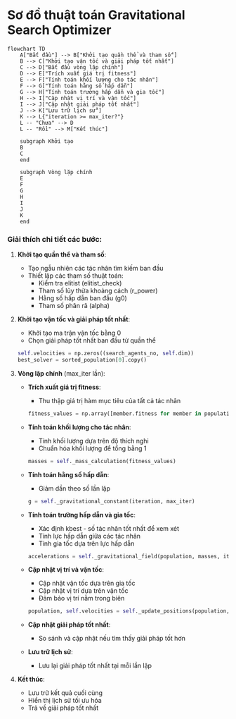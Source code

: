 # Sơ đồ thuật toán Gravitational Search Optimizer

```mermaid
flowchart TD
    A["Bắt đầu"] --> B["Khởi tạo quần thể và tham số"]
    B --> C["Khởi tạo vận tốc và giải pháp tốt nhất"]
    C --> D["Bắt đầu vòng lặp chính"]
    D --> E["Trích xuất giá trị fitness"]
    E --> F["Tính toán khối lượng cho tác nhân"]
    F --> G["Tính toán hằng số hấp dẫn"]
    G --> H["Tính toán trường hấp dẫn và gia tốc"]
    H --> I["Cập nhật vị trí và vận tốc"]
    I --> J["Cập nhật giải pháp tốt nhất"]
    J --> K["Lưu trữ lịch sử"]
    K --> L{"iteration >= max_iter?"}
    L -- "Chưa" --> D
    L -- "Rồi" --> M["Kết thúc"]
    
    subgraph Khởi tạo
    B
    C
    end
    
    subgraph Vòng lặp chính
    E
    F
    G
    H
    I
    J
    K
    end
```

### Giải thích chi tiết các bước:

1. **Khởi tạo quần thể và tham số**:
   - Tạo ngẫu nhiên các tác nhân tìm kiếm ban đầu
   - Thiết lập các tham số thuật toán:
     * Kiểm tra elitist (elitist_check)
     * Tham số lũy thừa khoảng cách (r_power)
     * Hằng số hấp dẫn ban đầu (g0)
     * Tham số phân rã (alpha)

2. **Khởi tạo vận tốc và giải pháp tốt nhất**:
   - Khởi tạo ma trận vận tốc bằng 0
   - Chọn giải pháp tốt nhất ban đầu từ quần thể
   ```python
   self.velocities = np.zeros((search_agents_no, self.dim))
   best_solver = sorted_population[0].copy()
   ```

3. **Vòng lặp chính** (max_iter lần):
   - **Trích xuất giá trị fitness**:
     * Thu thập giá trị hàm mục tiêu của tất cả tác nhân
     ```python
     fitness_values = np.array([member.fitness for member in population])
     ```
   
   - **Tính toán khối lượng cho tác nhân**:
     * Tính khối lượng dựa trên độ thích nghi
     * Chuẩn hóa khối lượng để tổng bằng 1
     ```python
     masses = self._mass_calculation(fitness_values)
     ```
   
   - **Tính toán hằng số hấp dẫn**:
     * Giảm dần theo số lần lặp
     ```python
     g = self._gravitational_constant(iteration, max_iter)
     ```
   
   - **Tính toán trường hấp dẫn và gia tốc**:
     * Xác định kbest - số tác nhân tốt nhất để xem xét
     * Tính lực hấp dẫn giữa các tác nhân
     * Tính gia tốc dựa trên lực hấp dẫn
     ```python
     accelerations = self._gravitational_field(population, masses, iteration, max_iter, g)
     ```
   
   - **Cập nhật vị trí và vận tốc**:
     * Cập nhật vận tốc dựa trên gia tốc
     * Cập nhật vị trí dựa trên vận tốc
     * Đảm bảo vị trí nằm trong biên
     ```python
     population, self.velocities = self._update_positions(population, accelerations)
     ```
   
   - **Cập nhật giải pháp tốt nhất**:
     * So sánh và cập nhật nếu tìm thấy giải pháp tốt hơn
   
   - **Lưu trữ lịch sử**:
     * Lưu lại giải pháp tốt nhất tại mỗi lần lặp

4. **Kết thúc**:
   - Lưu trữ kết quả cuối cùng
   - Hiển thị lịch sử tối ưu hóa
   - Trả về giải pháp tốt nhất

